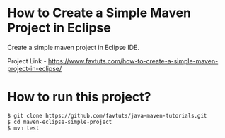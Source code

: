 # How to Create a Simple Maven Project in Eclipse

Create a simple maven project in Eclipse IDE.

Project Link - https://www.favtuts.com/how-to-create-a-simple-maven-project-in-eclipse/

# How to run this project?
```
$ git clone https://github.com/favtuts/java-maven-tutorials.git
$ cd maven-eclipse-simple-project
$ mvn test 
```
